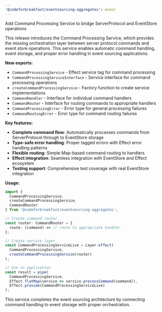 ```yaml
---
'@codeforbreakfast/eventsourcing-aggregates': minor
---
```


Add Command Processing Service to bridge ServerProtocol and EventStore operations

This release introduces the Command Processing Service, which provides the missing orchestration layer between server protocol commands and event store operations. This service enables automatic command handling, event storage, and proper error handling in event sourcing applications.

**New exports:**

- `CommandProcessingService` - Effect service tag for command processing
- `CommandProcessingServiceInterface` - Service interface for command processing operations
- `createCommandProcessingService` - Factory function to create service implementations
- `CommandHandler` - Interface for individual command handlers
- `CommandRouter` - Interface for routing commands to appropriate handlers
- `CommandProcessingError` - Error type for general processing failures
- `CommandRoutingError` - Error type for command routing failures

**Key features:**

- **Complete command flow**: Automatically processes commands from ServerProtocol through to EventStore storage
- **Type-safe error handling**: Proper tagged errors with Effect error handling patterns
- **Flexible routing**: Simple Map-based command routing to handlers
- **Effect integration**: Seamless integration with EventStore and Effect ecosystem
- **Testing support**: Comprehensive test coverage with real EventStore integration

**Usage:**

```typescript
import {
  CommandProcessingService,
  createCommandProcessingService,
  CommandRouter
} from '@codeforbreakfast/eventsourcing-aggregates';

// Create command router
const router: CommandRouter = {
  route: (command) => // route to appropriate handler
};

// Create service layer
const CommandProcessingServiceLive = Layer.effect(
  CommandProcessingService,
  createCommandProcessingService(router)
);

// Use in application
const result = pipe(
  CommandProcessingService,
  Effect.flatMap(service => service.processCommand(command)),
  Effect.provide(CommandProcessingServiceLive)
);
```

This service completes the event sourcing architecture by connecting command handling to event storage with proper orchestration.
